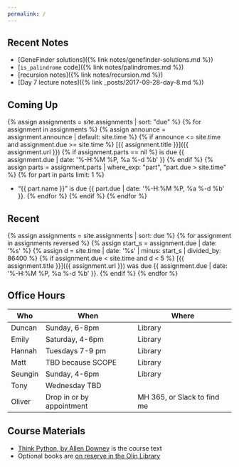 ```yaml
---
permalink: /
---
```


## Recent Notes

* [GeneFinder solutions]({% link notes/genefinder-solutions.md %})
* [`is_palindrome` code]({% link notes/palindromes.md %})
* [recursion notes]({% link notes/recursion.md %})
* [Day 7 lecture notes]({% link _posts/2017-09-28-day-8.md %})

## Coming Up

{% assign assignments = site.assignments | sort: "due" %}
{% for assignment in assignments %}
{% assign announce = assignment.announce | default: site.time %}
{% if announce <= site.time and assignment.due >= site.time %}
[{{ assignment.title }}]({{ assignment.url }}) {% if assignment.parts == nil %} is due {{ assignment.due | date: '%-H:%M %P, %a %-d %b' }} {% endif %}
{% assign parts = assignment.parts | where_exp: "part", "part.due > site.time" %}
{% for part in parts limit: 1 %}
* “{{ part.name }}” is due {{ part.due | date: '%-H:%M %P, %a %-d %b' }}.
{% endfor %}
{% endif %}
{% endfor %}

## Recent

{% assign assignments = site.assignments | sort: due %}
{% for assignment in assignments reversed %}
{% assign start_s = assignment.due | date: '%s' %}
{% assign d = site.time | date: '%s' | minus: start_s | divided_by: 86400 %}
{% if assignment.due < site.time and d < 5 %}
[{{ assignment.title }}]({{ assignment.url }}) was due {{ assignment.due | date: '%-H:%M %P, %a %-d %b' }}.
{% endif %}
{% endfor %}

## Office Hours

| Who     | When                      | Where                       |
|---------|---------------------------|-----------------------------|
| Duncan  | Sunday, 6-8pm             | Library                     |
| Emily   | Saturday, 4-6pm           | Library                     |
| Hannah  | Tuesdays 7-9 pm           | Library                     |
| Matt    | TBD because SCOPE         | Library                     |
| Seungin | Sunday, 4-6pm             | Library                     |
| Tony    | Wednesday TBD             |                             |
| Oliver  | Drop in or by appointment | MH 365, or Slack to find me |

## Course Materials

* [Think Python, by Allen Downey](http://greenteapress.com/wp/think-python-2e/) is the course text
* Optional books are [on reserve in the Olin Library](https://olin.tind.io/record/1512034?ln=en)

